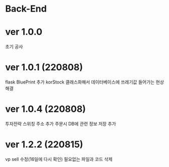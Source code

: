 # Back-End
# ver 1.0.0
  초기 공사

# ver 1.0.1 (220808)
  flask BluePrint 추가
  korStock 클래스화해서 데이터베이스에 쓰레기값 들어가는 현상 해결

# ver 1.0.4 (220808)
  투자전략 스위칭 주소 추가
  주문시 DB에 관련 정보 저장 추가

# ver 1.2.2 (220815)
  vp sell 수정(16일에 다시 확인)
  필요없는 파일과 코드 삭제